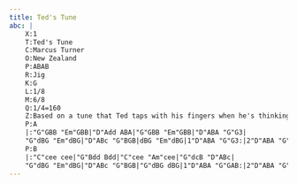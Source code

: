 ```yaml
---
title: Ted's Tune
abc: |
    X:1
    T:Ted's Tune
    C:Marcus Turner
    O:New Zealand
    P:ABAB
    R:Jig
    K:G
    L:1/8
    M:6/8
    Q:1/4=160
    Z:Based on a tune that Ted taps with his fingers when he's thinking.
    P:A
    |:"G"GBB "Em"GBB|"D"Add ABA|"G"GBB "Em"GBB|"D"ABA "G"G3|
    "G"dBG "Em"dBG|"D"ABc "G"BGB|dBG "Em"dBG|1"D"ABA "G"G3:|2"D"ABA "G"GAB|
    P:B
    |:"C"cee cee|"G"Bdd Bdd|"C"cee "Am"cee|"G"dcB "D"ABc|
    "G"dBG "Em"dBG|"D"ABc "G"BGB|"G"dBG dBG|1"D"ABA "G"GAB:|2"D"ABA "G"G3|]
---
```

